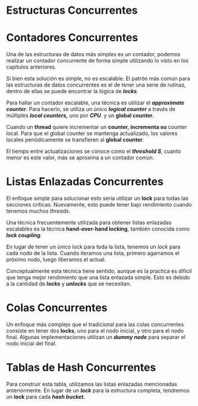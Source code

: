 # Estructuras Concurrentes

# Contadores Concurrentes

Una de las estructuras de datos más simples es un contador, podemos realizar un contador concurrente de forma simple utilizando lo visto en los capítulos anteriores.

Si bien esta solución es simple, no es escalable. El patrón más común para las estructuras de datos concurrentes es el de tener una serie de rutinas, dentro de ellas se puede encontrar la lógica de *****locks*****.

Para hallar un contador escalable, una técnica es utilizar el *******************approximate counter*******************. Para hacerlo, se utiliza un único ***************logical counter*************** a través de múltiples ***********local counters,*********** uno por ***CPU***. y un ******global counter.******

Cuando un ******thread****** quiere incrementar un ********counter, incrementa su******** counter local. Para que el global counter se mantenga actualizado, los valores locales periódicamente se transfieren al **************global counter**************.

El tiempo entre actualizaciones se conoce como el *********threshold S*********, cuanto menor es este valor, más se aproxima a un contador común.

# Listas Enlazadas Concurrentes

El enfoque simple para solucionar esto sería utilizar un ****lock**** para todas las secciones críticas. Nuevamente, esto puede tener bajo rendimiento cuando tenemos muchos *threads*.

Una técnica frecuentemente utilizada para obtener listas enlazadas escalables es la técnica **********************hand-over-hand locking**********************, también conocida como *************lock coupling*************.

En lugar de tener un único lock para toda la lista, tenemos un *lock* para cada nodo de la lista. Cuando iteramos una lista, primero agarramos el próximo nodo, luego liberamos el actual.

Conceptualmente esta técnica tiene sentido, aunque es la practica es dificil que tenga mejor rendimiento que una lista enlazada simple. Esto es debido a la cantidad de *****locks***** y *******unlocks******* que se necesitan.

# Colas Concurrentes

Un enfoque más complejo que el tradicional para las colas concurrentes consiste en tener dos ****locks****, uno para el nodo inicial, y otro para el nodo final. Algunas implementaciones utilizan un *********dummy node********* para separar el nodo inicial del final.

# Tablas de Hash Concurrentes

Para construir esta tabla, utilizamos las listas enlazadas mencionadas anteriormente. En lugar de un *****lock***** para la estructura completa, tendremos un ****lock**** para cada *********hash bucket.*********